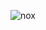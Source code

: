 ![nox](https://user-images.githubusercontent.com/106223828/222496961-80e30a9c-ec5c-4f1d-a306-3f4c41e4ddf2.svg)




<!--
**noxopio/noxopio** is a ✨ _special_ ✨ repository because its `README.md` (this file) appears on your GitHub profile.

Here are some ideas to get you started:

- 🔭 I’m currently working on ...
- 🌱 I’m currently learning ...
- 👯 I’m looking to collaborate on ...
- 🤔 I’m looking for help with ...
- 💬 Ask me about ...
- 📫 How to reach me: ...
- 😄 Pronouns: ...
- ⚡ Fun fact: ...
-->
